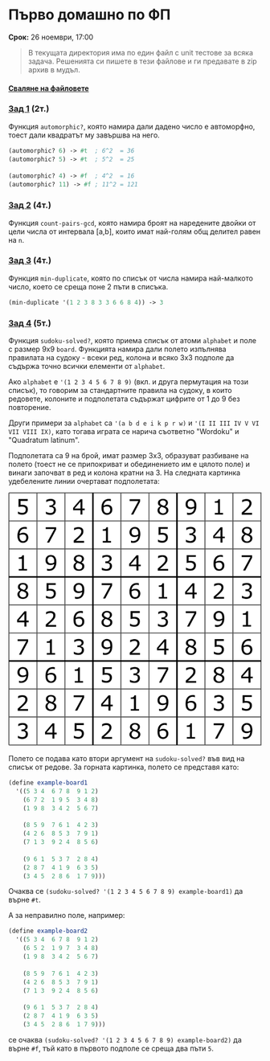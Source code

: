 # Първо домашно по ФП

**Срок:** 26 ноември, 17:00

> В текущата директория има по един файл с unit тестове за всяка задача. Решенията си пишете в тези файлове и ги предавате в zip архив в мудъл.
#### [Сваляне на файловете](https://download-directory.github.io/?url=https%3A%2F%2Fgithub.com%2Ftriffon%2Ffp-2021-22%2Ftree%2Fmaster%2Fhomeworks%2F1-scheme)

### [Зад 1][p1] (2т.)
Функция `automorphic?`, която намира дали дадено число е автоморфно,
тоест дали квадратът му завършва на него.

```scheme
(automorphic? 6) -> #t  ; 6^2  = 36
(automorphic? 5) -> #t  ; 5^2  = 25

(automorphic? 4) -> #f  ; 4^2  = 16
(automorphic? 11) -> #f ; 11^2 = 121
```

### [Зад 2][p2] (4т.)
Функция `count-pairs-gcd`, която намира броят на наредените двойки от цели числа
от интервала [a,b], които имат най-голям общ делител равен на `n`.

### [Зад 3][p3] (4т.)
Функция `min-duplicate`, която по списък от числа намира най-малкото число,
което се среща поне 2 пъти в списъка.

```scheme
(min-duplicate '(1 2 3 8 3 3 6 6 8 4)) -> 3
```

### [Зад 4][p4] (5т.)
Функция `sudoku-solved?`, която приема списък от атоми `alphabet` и поле с размер 9x9 `board`.
Функцията намира дали полето изпълнява правилата на судоку - всеки ред, колона и
всяко 3x3 подполе да съдържа точно всички елементи от `alphabet`.

Ако `alphabet` е `'(1 2 3 4 5 6 7 8 9)` (вкл. и друга пермутация на този списък),
то говорим за стандартните правила на судоку, в които редовете, колоните и
подполетата съдържат цифрите от 1 до 9 без повторение.

Други примери за `alphabet` са `'(a b d e i k p r w)` и `'(I II III IV V VI VII VIII IX)`,
като тогава играта се нарича съответно "Wordoku" и "Quadratum latinum".

Подполетата са 9 на брой, имат размер 3x3, образуват разбиване на полето (тоест не се припокриват и
обединението им е цялото поле) и винаги започват в ред и колона кратни на 3.
На следната картинка удебелените линии очертават подполетата:

![](sudoku.svg)

Полето се подава като втори аргумент на `sudoku-solved?` във вид на списък от редове.
За горната картинка, полето се представя като:

```scheme
(define example-board1
  '((5 3 4  6 7 8  9 1 2)
    (6 7 2  1 9 5  3 4 8)
    (1 9 8  3 4 2  5 6 7)

    (8 5 9  7 6 1  4 2 3)
    (4 2 6  8 5 3  7 9 1)
    (7 1 3  9 2 4  8 5 6)

    (9 6 1  5 3 7  2 8 4)
    (2 8 7  4 1 9  6 3 5)
    (3 4 5  2 8 6  1 7 9)))
```
Очаква се `(sudoku-solved? '(1 2 3 4 5 6 7 8 9) example-board1)` да върне `#t`.

А за неправилно поле, например:
```scheme
(define example-board2
  '((5 3 4  6 7 8  9 1 2)
    (6 5 2  1 9 7  3 4 8)
    (1 9 8  3 4 2  5 6 7)

    (8 5 9  7 6 1  4 2 3)
    (4 2 6  8 5 3  7 9 1)
    (7 1 3  9 2 4  8 5 6)

    (9 6 1  5 3 7  2 8 4)
    (2 8 7  4 1 9  6 3 5)
    (3 4 5  2 8 6  1 7 9)))
```
се очаква `(sudoku-solved? '(1 2 3 4 5 6 7 8 9) example-board2)` да върне `#f`,
тъй като в първото подполе се среща два пъти `5`.


[p1]: ./01.automorphic.rkt
[p2]: ./02.count-pairs-gcd.rkt
[p3]: ./03.min-duplicate.rkt
[p4]: ./04.sudoku.rkt
